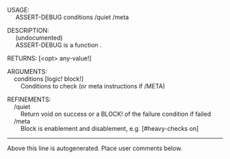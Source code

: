 USAGE:  
&nbsp;&nbsp;&nbsp;&nbsp;&nbsp;ASSERT-DEBUG&nbsp;conditions&nbsp;/quiet&nbsp;/meta  
  
DESCRIPTION:  
&nbsp;&nbsp;&nbsp;&nbsp;&nbsp;(undocumented)  
&nbsp;&nbsp;&nbsp;&nbsp;&nbsp;ASSERT-DEBUG&nbsp;is&nbsp;a&nbsp;function&nbsp;.  
  
RETURNS:&nbsp;[&lt;opt&gt;&nbsp;any-value!]  
  
ARGUMENTS:  
&nbsp;&nbsp;&nbsp;&nbsp;conditions&nbsp;[logic!&nbsp;block!]  
&nbsp;&nbsp;&nbsp;&nbsp;&nbsp;&nbsp;&nbsp;&nbsp;Conditions&nbsp;to&nbsp;check&nbsp;(or&nbsp;meta&nbsp;instructions&nbsp;if&nbsp;/META)  
  
REFINEMENTS:  
&nbsp;&nbsp;&nbsp;&nbsp;/quiet  
&nbsp;&nbsp;&nbsp;&nbsp;&nbsp;&nbsp;&nbsp;&nbsp;Return&nbsp;void&nbsp;on&nbsp;success&nbsp;or&nbsp;a&nbsp;BLOCK!&nbsp;of&nbsp;the&nbsp;failure&nbsp;condition&nbsp;if&nbsp;failed  
&nbsp;&nbsp;&nbsp;&nbsp;/meta  
&nbsp;&nbsp;&nbsp;&nbsp;&nbsp;&nbsp;&nbsp;&nbsp;Block&nbsp;is&nbsp;enablement&nbsp;and&nbsp;disablement,&nbsp;e.g.&nbsp;[#heavy-checks&nbsp;on]  
___
Above this line is autogenerated. Place user comments below.